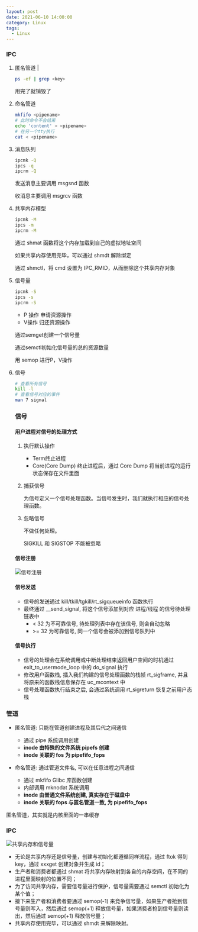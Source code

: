 ```yaml
---
layout: post
date: 2021-06-10 14:00:00
category: Linux
tags:
  - Linux
---
```


### IPC

1. 匿名管道 |

   ```bash
   ps -ef | grep <key>
   ```

   用完了就销毁了

2. 命名管道

   ```bash
   mkfifo <pipename>
   # 此时命令不会结束
   echo 'content' > <pipename> 
   # 在另一个tty执行 
   cat < <pipename>
   ```

3. 消息队列

   ```bash
   ipcmk -Q
   ipcs -q
   ipcrm -Q
   ```

   发送消息主要调用 msgsnd 函数

   收消息主要调用 msgrcv 函数

4. 共享内存模型

   ```bash
   ipcmk -M
   ipcs -m
   ipcrm -M
   ```

   通过 shmat 函数将这个内存加载到自己的虚拟地址空间

   如果共享内存使用完毕，可以通过 shmdt 解除绑定

   通过 shmctl，将 cmd 设置为 IPC_RMID，从而删除这个共享内存对象

5. 信号量

   ```bash
   ipcmk -S
   ipcs -s
   ipcrm -S
   ```

   - P 操作 申请资源操作
   - V操作 归还资源操作

   通过semget创建一个信号量

   通过semctl初始化信号量的总的资源数量

   用 semop 进行P，V操作

6. 信号

   ```bash
   # 查看所有信号
   kill -l
   # 查看信号对应的事件
   man 7 signal 
   ```



   ### 信号

   #### 用户进程对信号的处理方式

   1. 执行默认操作

      - Term终止进程
      - Core(Core Dump) 终止进程后，通过 Core Dump 将当前进程的运行状态保存在文件里面

   2. 捕获信号

      为信号定义一个信号处理函数。当信号发生时，我们就执行相应的信号处理函数。

   3. 忽略信号

      不做任何处理。

      SIGKILL 和 SIGSTOP 不能被忽略

   #### 信号注册

   ![信号注册](https://run-dream.github.io/img/post/linux-signal-register.webp)

   #### 信号发送

   - 信号的发送通过 kill/tkill/tgkill/rt_sigqueueinfo 函数执行  
   -   最终通过 __send_signal, 将这个信号添加到对应 进程/线程 的信号待处理链表中     
          - < 32 为不可靠信号, 待处理列表中存在该信号, 则会自动忽略 
          - \>= 32 为可靠信号, 同一个信号会被添加到信号队列中

   #### 信号执行

   - 信号的处理会在系统调用或中断处理结束返回用户空间的时机通过 exit_to_usermode_loop 中的 do_signal 执行  
   - 修改用户函数栈, 插入我们构建的信号处理函数的栈帧 rt_sigframe, 并且将原来的函数栈信息保存在 uc_mcontext 中   
   - 信号处理函数执行结束之后, 会通过系统调用 rt_sigreturn 恢复之前用户态栈



### 管道

- 匿名管道: 只能在管道创建进程及其后代之间通信  
  - 通过 pipe 系统调用创建   
  - **inode 由特殊的文件系统 pipefs 创建**   
  - **inode 关联的 fos 为 pipefifo_fops** 

- 命名管道: 通过管道文件名, 可以在任意进程之间通信   
  - 通过 mkfifo Glibc 库函数创建 
  - 内部调用 mknodat 系统调用  
  - **inode 由普通文件系统创建, 真实存在于磁盘中**   
  - **inode 关联的 fops 与匿名管道一致, 为 pipefifo_fops**

匿名管道，其实就是内核里面的一串缓存



### IPC

![共享内存和信号量](https://run-dream.github.io/img/post/linux-ipc.webp)

- 无论是共享内存还是信号量，创建与初始化都遵循同样流程，通过 ftok 得到 key，通过 xxxget 创建对象并生成 id；
- 生产者和消费者都通过 shmat 将共享内存映射到各自的内存空间，在不同的进程里面映射的位置不同；
- 为了访问共享内存，需要信号量进行保护，信号量需要通过 semctl 初始化为某个值；
- 接下来生产者和消费者要通过 semop(-1) 来竞争信号量，如果生产者抢到信号量则写入，然后通过 semop(+1) 释放信号量，如果消费者抢到信号量则读出，然后通过 semop(+1) 释放信号量；
- 共享内存使用完毕，可以通过 shmdt 来解除映射。


